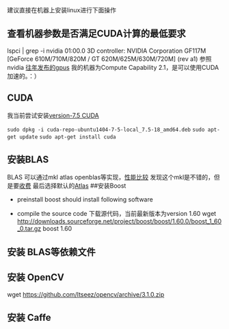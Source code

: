 建议直接在机器上安装linux进行下面操作

## 查看机器参数是否满足CUDA计算的最低要求
lspci | grep -i nvidia
01:00.0 3D controller: NVIDIA Corporation GF117M [GeForce 610M/710M/820M / GT 620M/625M/630M/720M] (rev a1)
参照nvidia [往年发布的gpus](http://developer.nvidia.com/cuda-gpus)
我的机器为Compute Capability 2.1，是可以使用CUDA加速的。：）

## CUDA 
我当前尝试安装[version-7.5 CUDA](http://developer.download.nvidia.com/compute/cuda/7.5/Prod/local_installers/cuda-repo-ubuntu1404-7-5-local_7.5-18_amd64.deb)

`sudo dpkg -i cuda-repo-ubuntu1404-7-5-local_7.5-18_amd64.deb`
`sudo apt-get update`
`sudo apt-get install cuda`

## 安装BLAS
BLAS 可以通过mkl atlas openblas等实现，[性能比较](http://www.wdong.org/wordpress/blog/2013/08/30/mkl-vs-atlas-vs-openblas/)
发现这个mkl是不错的，但是要[收费](https://software.intel.com/en-us/intel-mkl/)
最后选择默认的[Atlas](http://sourceforge.net/settings/mirror_choices?projectname=math-atlas&filename=Stable/3.10.2/atlas3.10.2.tar.bz2)
##安装Boost
* preinstall boost should install following software

* compile the source code 
下载源代码，当前最新版本为version 1.60
wget http://downloads.sourceforge.net/project/boost/boost/1.60.0/boost_1_60_0.tar.gz
boost 1.60

## 安装 BLAS等依赖文件
## 安装 OpenCV
wget https://github.com/Itseez/opencv/archive/3.1.0.zip

## 安装 Caffe
